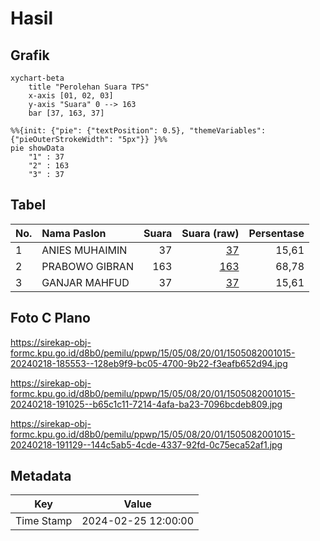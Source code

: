 # Hasil

## Grafik

```mermaid
xychart-beta
    title "Perolehan Suara TPS"
    x-axis [01, 02, 03]
    y-axis "Suara" 0 --> 163
    bar [37, 163, 37]
```

```mermaid
%%{init: {"pie": {"textPosition": 0.5}, "themeVariables": {"pieOuterStrokeWidth": "5px"}} }%%
pie showData
    "1" : 37
    "2" : 163
    "3" : 37
```

## Tabel

| No. | Nama Paslon    | Suara | Suara (raw) | Persentase |
|:--- |:-------------- | -----:| -----------:| ----------:|
| 1   | ANIES MUHAIMIN | 37    | [37][p-1]   | 15,61      |
| 2   | PRABOWO GIBRAN | 163   | [163][p-2]  | 68,78      |
| 3   | GANJAR MAHFUD  | 37    | [37][p-3]   | 15,61      |


[p-1]: https://github.com/gigit-pemilu/pemilu-2024-15-jambi/blob/main/pilpres/hitung-suara/sub/15-jambi/sub/05--muaro-jambi/sub/08-sungai-gelam/sub/2001-kebon-ix/sub/015-tps/sub/paslon-1.txt
[p-2]: https://github.com/gigit-pemilu/pemilu-2024-15-jambi/blob/main/pilpres/hitung-suara/sub/15-jambi/sub/05--muaro-jambi/sub/08-sungai-gelam/sub/2001-kebon-ix/sub/015-tps/sub/paslon-2.txt
[p-3]: https://github.com/gigit-pemilu/pemilu-2024-15-jambi/blob/main/pilpres/hitung-suara/sub/15-jambi/sub/05--muaro-jambi/sub/08-sungai-gelam/sub/2001-kebon-ix/sub/015-tps/sub/paslon-3.txt

## Foto C Plano

https://sirekap-obj-formc.kpu.go.id/d8b0/pemilu/ppwp/15/05/08/20/01/1505082001015-20240218-185553--128eb9f9-bc05-4700-9b22-f3eafb652d94.jpg

https://sirekap-obj-formc.kpu.go.id/d8b0/pemilu/ppwp/15/05/08/20/01/1505082001015-20240218-191025--b65c1c11-7214-4afa-ba23-7096bcdeb809.jpg

https://sirekap-obj-formc.kpu.go.id/d8b0/pemilu/ppwp/15/05/08/20/01/1505082001015-20240218-191129--144c5ab5-4cde-4337-92fd-0c75eca52af1.jpg


## Metadata

| Key        | Value               |
| ---------- | ------------------- |
| Time Stamp | 2024-02-25 12:00:00 |



